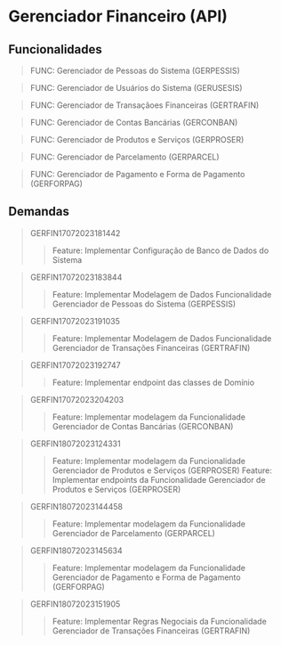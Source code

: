 # Gerenciador Financeiro (API)

## Funcionalidades

> FUNC: Gerenciador de Pessoas do Sistema (GERPESSIS)

> FUNC: Gerenciador de Usuários do Sistema (GERUSESIS)

> FUNC: Gerenciador de Transaçãoes Financeiras (GERTRAFIN)

> FUNC: Gerenciador de Contas Bancárias (GERCONBAN)

> FUNC: Gerenciador de Produtos e Serviços (GERPROSER)

> FUNC: Gerenciador de Parcelamento (GERPARCEL)

> FUNC: Gerenciador de Pagamento e Forma de Pagamento (GERFORPAG)

## Demandas
	
> GERFIN17072023181442
>> Feature: Implementar Configuração de Banco de Dados do Sistema

> GERFIN17072023183844
>> Feature: Implementar Modelagem de Dados Funcionalidade Gerenciador de Pessoas do Sistema (GERPESSIS)

> GERFIN17072023191035
>> Feature: Implementar Modelagem de Dados Funcionalidade Gerenciador de Transações Financeiras (GERTRAFIN)

> GERFIN17072023192747
>> Feature: Implementar endpoint das classes de Domínio

> GERFIN17072023204203
>> Feature: Implementar modelagem da Funcionalidade Gerenciador de Contas Bancárias (GERCONBAN)

> GERFIN18072023124331
>> Feature: Implementar modelagem da Funcionalidade Gerenciador de Produtos e Serviços (GERPROSER)
>> Feature: Implementar endpoints da Funcionalidade Gerenciador de Produtos e Serviços (GERPROSER)

> GERFIN18072023144458
>> Feature: Implementar modelagem da Funcionalidade Gerenciador de Parcelamento (GERPARCEL)

> GERFIN18072023145634
>> Feature: Implementar modelagem da Funcionalidade Gerenciador de Pagamento e Forma de Pagamento (GERFORPAG)

> GERFIN18072023151905
>> Feature: Implementar Regras Negociais da Funcionalidade Gerenciador de Transações Financeiras (GERTRAFIN)
